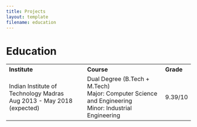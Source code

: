 ```yaml
---
title: Projects
layout: template
filename: education
--- 
```


# Education

<table width="100%" align="center" border="0" cellspacing="0">
         <tr>
                  <th width="45%" align="left">Institute</th>
                  <th width="45%" align="left">Course</th>
                  <th width="10%" align="left">Grade</th>
         </tr>
         <tr>
                  <td width="45%">Indian Institute of Technology Madras<br>Aug 2013 - May 2018 (expected)</td>
                  <td width="45%">Dual Degree (B.Tech + M.Tech)<br>Major: Computer Science and Engineering<br>Minor: Industrial Engineering</td>
                  <td width="10%">9.39/10</td>
         </tr>
</table>
